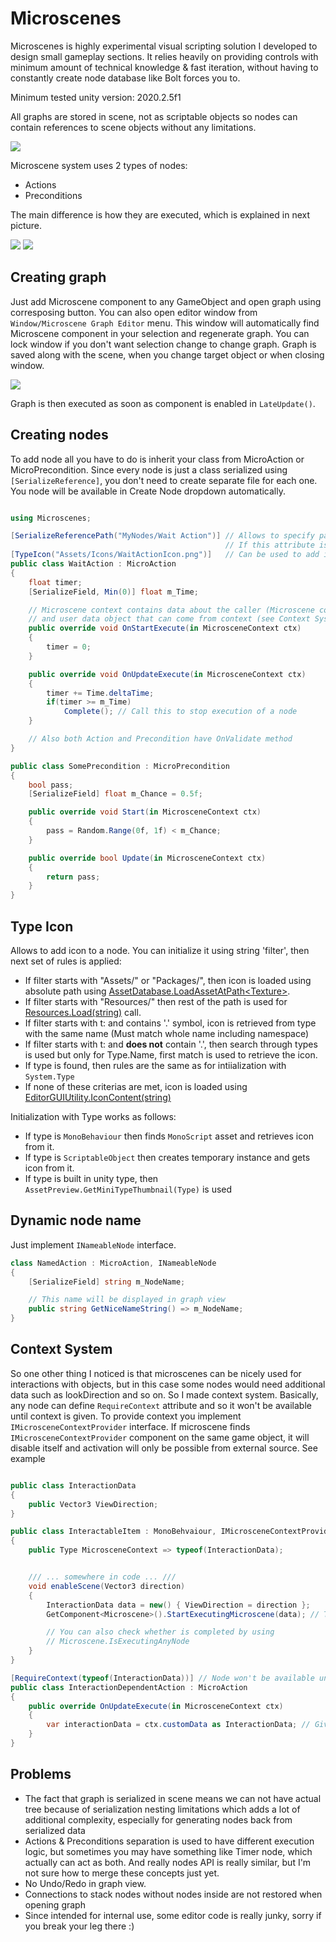 # Microscenes
Microscenes is highly experimental visual scripting solution I developed to design small gameplay sections.
It relies heavily on providing controls with minimum amount of technical knowledge & fast iteration, without having to constantly create node database like Bolt forces you to.

Minimum tested unity version: 2020.2.5f1

All graphs are stored in scene, not as scriptable objects so nodes can contain references to scene objects without any limitations.

![](Git/Example.png)

Microscene system uses 2 types of nodes:
* Actions
* Preconditions

The main difference is how they are executed, which is explained in next picture.

![](Git/Rules.png)
![](Git/Mixing.png)

## Creating graph
Just add Microscene component to any GameObject and open graph using corresposing button. You can also open editor window from `Window/Microscene Graph Editor` menu. This window will automatically find Microscene component in your selection and regenerate graph. You can lock window if you don't want selection change to change graph.
Graph is saved along with the scene, when you change target object or when closing window.

![](Git/EditorWindow.png)

Graph is then executed as soon as component is enabled in `LateUpdate()`.


## Creating nodes
To add node all you have to do is inherit your class from MicroAction or MicroPrecondition. Since every node is just a class serialized using `[SerializeReference]`, you don't need to create separate file for each one.
You node will be available in Create Node dropdown automatically.

```csharp

using Microscenes;

[SerializeReferencePath("MyNodes/Wait Action")] // Allows to specify path to node,
                                                // If this attribute is missing, class name is used
[TypeIcon("Assets/Icons/WaitActionIcon.png")]   // Can be used to add icon to a node, see Type Icon for more info
public class WaitAction : MicroAction
{
    float timer;
    [SerializeField, Min(0)] float m_Time;

    // Microscene context contains data about the caller (Microscene component)
    // and user data object that can come from context (see Context System)
    public override void OnStartExecute(in MicrosceneContext ctx)
    {
        timer = 0;
    }

    public override void OnUpdateExecute(in MicrosceneContext ctx)
    {
        timer += Time.deltaTime;
        if(timer >= m_Time)
            Complete(); // Call this to stop execution of a node
    }

    // Also both Action and Precondition have OnValidate method
}

public class SomePrecondition : MicroPrecondition
{
    bool pass;
    [SerializeField] float m_Chance = 0.5f;

    public override void Start(in MicrosceneContext ctx)
    {
        pass = Random.Range(0f, 1f) < m_Chance;
    }

    public override bool Update(in MicrosceneContext ctx)
    {
        return pass;
    }
}
```


## Type Icon
Allows to add icon to a node. You can initialize it using string 'filter', then next set of rules is applied:
* If filter starts with "Assets/" or "Packages/", then icon is loaded using absolute path using  [AssetDatabase.LoadAssetAtPath\<Texture>](https://docs.unity3d.com/ScriptReference/AssetDatabase.LoadAssetAtPath.html).
* If filter starts with "Resources/" then rest of the path is used for [Resources.Load(string)](https://docs.unity3d.com/ScriptReference/Resources.Load.html) call.</br>
* If filter starts with t: and contains '.' symbol, icon is retrieved from type with the same name (Must match whole name including namespace)</br>
* If filter starts with t: and <b>does not</b> contain '.', then search through types is used but only for Type.Name, first match is used to retrieve the icon. </br>
* If type is found, then rules are the same as for intiialization with `System.Type`
* If none of these criterias are met, icon is loaded using [EditorGUIUtility.IconContent(string)](https://docs.unity3d.com/ScriptReference/EditorGUIUtility.IconContent.html)

Initialization with Type works as follows:
* If type is `MonoBehaviour` then finds `MonoScript` asset and retrieves icon from it.
* If type is `ScriptableObject` then creates temporary instance and gets icon from it.
* If type is built in unity type, then `AssetPreview.GetMiniTypeThumbnail(Type)` is used

## Dynamic node name
Just implement `INameableNode` interface.
```csharp
class NamedAction : MicroAction, INameableNode
{
    [SerializeField] string m_NodeName;

    // This name will be displayed in graph view
    public string GetNiceNameString() => m_NodeName;
}
```

## Context System
So one other thing I noticed is that microscenes can be nicely used for interactions with objects, but in this case some nodes would need additional data such as lookDirection and so on. So I made context system. Basically, any node can define `RequireContext` attribute and so it won't be available until context is given.
To provide context you implement `IMicrosceneContextProvider` interface. If microscene finds `IMicrosceneContextProvider` component on the same game object, it will disable itself and activation will only be possible from external source. See example

```csharp

public class InteractionData
{
    public Vector3 ViewDirection;
}

public class InteractableItem : MonoBehvaiour, IMicrosceneContextProvider
{
    public Type MicrosceneContext => typeof(InteractionData);


    /// ... somewhere in code ... ///
    void enableScene(Vector3 direction)
    {
        InteractionData data = new() { ViewDirection = direction };
        GetComponent<Microscene>().StartExecutingMicroscene(data); // This will enable microscene

        // You can also check whether is completed by using
        // Microscene.IsExecutingAnyNode
    }
}

[RequireContext(typeof(InteractionData))] // Node won't be available unless Microscene has component which provides such context
public class InteractionDependentAction : MicroAction
{
    public override OnUpdateExecute(in MicrosceneContext ctx)
    {
        var interactionData = ctx.customData as InteractionData; // Given custom data
    }
}
```

## Problems
* The fact that graph is serialized in scene means we can not have actual tree because of serialization nesting limitations which adds a lot of additional complexity, especially for generating nodes back from serialized data
* Actions & Preconditions separation is used to have different execution logic, but sometimes you may have something like Timer node, which actually can act as both. And really nodes API is really similar, but I'm not sure how to merge these concepts just yet.
* No Undo/Redo in graph view.
* Connections to stack nodes without nodes inside are not restored when opening graph
* Since intended for internal use, some editor code is really junky, sorry if you break your leg there :)

